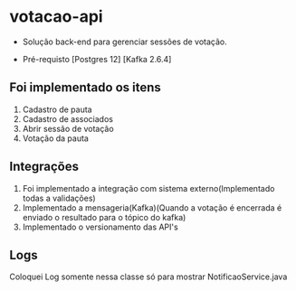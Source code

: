 # votacao-api
* Solução back-end para gerenciar sessões de votação.

* Pré-requisto 
 [Postgres 12]
 [Kafka 2.6.4]

## Foi implementado os itens
1. Cadastro de pauta
2. Cadastro de associados
3. Abrir sessão de votação
4. Votação da pauta

## Integrações
1. Foi implementado a integração com sistema externo(Implementado todas a validações)
2. Implementado a mensageria(Kafka)(Quando a votação é encerrada é enviado o resultado para o tópico do kafka)
3. Implementado o versionamento das API's

## Logs
Coloquei Log somente nessa classe só para mostrar
NotificaoService.java 
